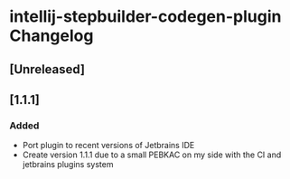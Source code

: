 <!-- Keep a Changelog guide -> https://keepachangelog.com -->

# intellij-stepbuilder-codegen-plugin Changelog

## [Unreleased]
## [1.1.1]
### Added
- Port plugin to recent versions of Jetbrains IDE
- Create version 1.1.1 due to a small PEBKAC on my side with the CI and jetbrains plugins system
